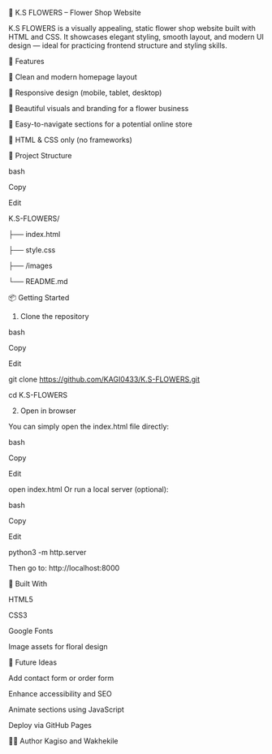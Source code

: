 💐 K.S FLOWERS – Flower Shop Website

K.S FLOWERS is a visually appealing, static flower shop website built with HTML and CSS. It showcases elegant styling, smooth layout, and modern UI design — ideal for practicing frontend structure and styling skills.


🌸 Features

🌼 Clean and modern homepage layout

📱 Responsive design (mobile, tablet, desktop)

🎨 Beautiful visuals and branding for a flower business

🧭 Easy-to-navigate sections for a potential online store

🧰 HTML & CSS only (no frameworks)


📁 Project Structure

bash

Copy

Edit

K.S-FLOWERS/

├── index.html

├── style.css

├── /images

└── README.md


📦 Getting Started

1. Clone the repository
   
bash

Copy

Edit

git clone https://github.com/KAGI0433/K.S-FLOWERS.git

cd K.S-FLOWERS

2. Open in browser

You can simply open the index.html file directly:

bash

Copy

Edit

open index.html
Or run a local server (optional):

bash

Copy

Edit

python3 -m http.server

Then go to: http://localhost:8000



🧰 Built With

HTML5

CSS3

Google Fonts

Image assets for floral design


📌 Future Ideas

Add contact form or order form

Enhance accessibility and SEO

Animate sections using JavaScript

Deploy via GitHub Pages


🙋‍♀️ Author
Kagiso and Wakhekile


